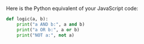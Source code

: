 Here is the Python equivalent of your JavaScript code:

```python
def logic(a, b):
    print("a AND b:", a and b)
    print("a OR b:", a or b)
    print("NOT a:", not a)
```
